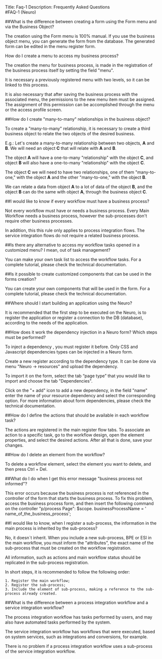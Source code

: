 Title: Faq-1 
Description: Frequently Asked Questions  
#FAQ-1 (Neuro)  

##What is the difference between creating a form using the Form menu and via the Business Object?  

The creation using the Form menu is 100% manual. If you use the business object menu, you can generate the form from the database. The generated form can be edited in the menu register form.  

How do I create a menu to access my business process?  

The creation the menu for business process, is made in the registration of the business process itself by setting the field "menu".  

It is necessary a previously registered menu with two levels, so it can be linked to this process.  

It is also necessary that after saving the business process with the associated menu, the permissions to the new menu item must be assigned. The assignment of this permission can be accomplished through the menu or the access profile screen.  


##How do I create "many-to-many" relationships in the business object?  

To create a "many-to-many" relationship, it is necessary to create a third business object to relate the two objects of the desired business.  

E.g.: Let's create a many-to-many relationship between two objects, **A** and **B**. We will need an object **C** that will relate with **A** and **B**.  

The object **A** will have a one-to-many "relationship" with the object **C**, and object **B** will also have a one-to-many "relationship" with the object **C**.  

The object **C** we will need to have two relationships, one of them "many-to-one," with the object **A** and the other "many-to-one," with the object **B**.  

We can relate a data from object **A** to a lot of data of the object **B**, and the object **B** can do the same with object **A**, through the business object **C**.  


##I would like to know if every workflow must have a business process?  

Not every workflow must have or needs a business process. Every Main Workflow needs a business process, however the sub-processes don't require other business processes.  

In addition, this this rule only applies to process integration flows. The service integration flows do not require a related business process.  


##Is there any alternative to access my workflow tasks opened in a customized menu? I mean, out of task management?  

You can make your own task list to access the workflow tasks. For a complete tutorial, please check the technical documentation.  


##Is it possible to create customized components that can be used in the forms creation?  

You can create your own components that will be used in the form. For a complete tutorial, please check the technical documentation.  


##Where should I start building an application using the Neuro?  

It is recommended that the first step to be executed on the Neuro, is to register the application or register a connection to the DB (database), according to the needs of the application.  


##How does it work the dependency injection in a Neuro form? Which steps must be performed?  

To inject a dependency , you must register it before. Only CSS and Javascript dependencies types can be injected in a Neuro form.  

Create a new register according to the dependency type. It can be done via menu "Neuro → resources" and upload the dependency.  

To import it on the form, select the tab “page type” that you would like to import and choose the tab "Dependencies".  

Click on the "+ add" icon to add a new dependency, in the field "name" enter the name of your resource dependency and select the corresponding option. For more information about form dependencies, please check the technical documentation.  


##How do I define the actions that should be available in each workflow task?  

The actions are registered in the main register flow tabs. To associate an action to a specific task, go to the workflow design, open the element properties, and select the desired actions. After all that is done, save your changes.   


##How do I delete an element from the workflow?    

To delete a workflow element, select the element you want to delete, and then press Ctrl + Del.    


##What do I do when I get this error message "business process not informed"?  

This error occurs because the business process is not referenced in the controller of the form that starts the business process. To fix this problem, access the business process form, and then insert the following command on the controller "p/process Page": $scope. businessProcessName = ' name_of_the_business_process';  


##I would like to know, when I register a sub-process, the information in the main process is inherited by the sub-process?  

No, it doesn´t inherit. When you include a new sub-process, BPE or ESI in the main workflow, you must inform the "attributes", the exact name of the sub-process that must be created on the workflow registration.  

All information, such as actions and main workflow status should be replicated in the sub-process registration.  

In short steps, it is recommended to follow the following order:  

	1. Register the main workflow;  
	2. Register the sub-process;  
	3. Include the element of sub-process, making a reference to the sub-process already created.  


##What is the difference between a process integration workflow and a service integration workflow?  

The process integration workflow has tasks performed by users, and may also have automated tasks performed by the system.  

The service integration workflow has workflows that were executed, based on system services, such as integrations and conversions, for example.  

There is no problem if a process integration workflow uses a sub-process of the service integration workflow.  

